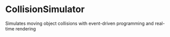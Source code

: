 # CollisionSimulator
Simulates moving object collisions with event-driven programming and real-time rendering
